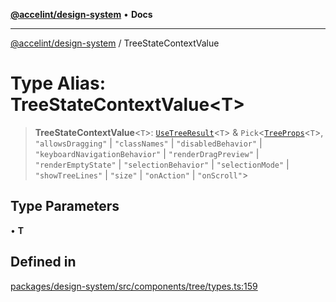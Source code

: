 [**@accelint/design-system**](../README.md) • **Docs**

***

[@accelint/design-system](../README.md) / TreeStateContextValue

# Type Alias: TreeStateContextValue\<T\>

> **TreeStateContextValue**\<`T`\>: [`UseTreeResult`](UseTreeResult.md)\<`T`\> & `Pick`\<[`TreeProps`](TreeProps.md)\<`T`\>, `"allowsDragging"` \| `"classNames"` \| `"disabledBehavior"` \| `"keyboardNavigationBehavior"` \| `"renderDragPreview"` \| `"renderEmptyState"` \| `"selectionBehavior"` \| `"selectionMode"` \| `"showTreeLines"` \| `"size"` \| `"onAction"` \| `"onScroll"`\>

## Type Parameters

• **T**

## Defined in

[packages/design-system/src/components/tree/types.ts:159](https://github.com/gohypergiant/standard-toolkit/blob/258694cea8ed8bbd956b3cf5da47c2c9debcf127/packages/design-system/src/components/tree/types.ts#L159)
